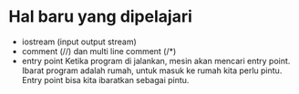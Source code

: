# Hal baru yang dipelajari
* iostream (input output stream)
* comment (//) dan multi line comment (/*)
* entry point
  Ketika program di jalankan, mesin akan mencari entry point. Ibarat program adalah rumah, untuk masuk ke rumah kita perlu pintu. Entry point bisa kita ibaratkan sebagai pintu.
